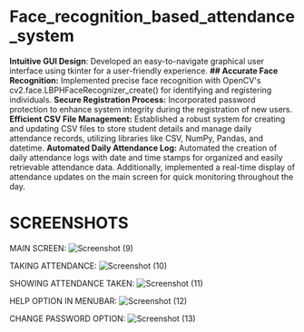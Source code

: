 # Face_recognition_based_attendance_system

**Intuitive GUI Design**: Developed an easy-to-navigate graphical user interface using tkinter for a user-friendly experience.
**## Accurate Face Recognition:** Implemented precise face recognition with OpenCV's cv2.face.LBPHFaceRecognizer_create() for identifying and registering individuals.
**Secure Registration Process:** Incorporated password protection to enhance system integrity during the registration of new users.
**Efficient CSV File Management:** Established a robust system for creating and updating CSV files to store student details and manage daily attendance records, utilizing libraries like CSV, NumPy, Pandas, and datetime.
**Automated Daily Attendance Log:** Automated the creation of daily attendance logs with date and time stamps for organized and easily retrievable attendance data. Additionally, implemented a real-time display of attendance updates on the main screen for quick monitoring throughout the day.

# SCREENSHOTS
MAIN SCREEN:
![Screenshot (9)](https://user-images.githubusercontent.com/37211676/58502148-97ec2a00-81a3-11e9-963e-674b9c3e05dc.png)

TAKING ATTENDANCE:
![Screenshot (10)](https://user-images.githubusercontent.com/37211676/58502149-97ec2a00-81a3-11e9-9658-8968da396c2e.png)

SHOWING ATTENDANCE TAKEN:
![Screenshot (11)](https://user-images.githubusercontent.com/37211676/58502151-9884c080-81a3-11e9-9a90-fec29940ee5a.png)

HELP OPTION IN MENUBAR:
![Screenshot (12)](https://user-images.githubusercontent.com/37211676/58502152-991d5700-81a3-11e9-861a-9115526010c2.png)

CHANGE PASSWORD OPTION:
![Screenshot (13)](https://user-images.githubusercontent.com/37211676/58502146-97539380-81a3-11e9-8536-0c68160ecc55.png)
